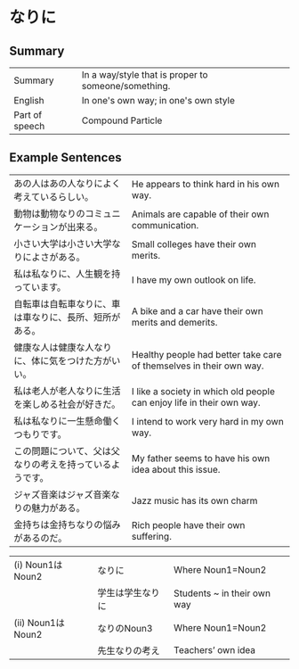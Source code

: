 # なりに

## Summary

<table><tr>   <td>Summary</td>   <td>In a way/style that is proper to someone/something.</td></tr><tr>   <td>English</td>   <td>In one's own way; in one's own style</td></tr><tr>   <td>Part of speech</td>   <td>Compound Particle</td></tr></table>

## Example Sentences

<table><tr>   <td>あの人はあの人なりによく考えているらしい。</td>   <td>He appears to think hard in his own way.</td></tr><tr>   <td>動物は動物なりのコミュニケーションが出来る。</td>   <td>Animals are capable of their own communication.</td></tr><tr>   <td>小さい大学は小さい大学なりによさがある。</td>   <td>Small colleges have their own merits.</td></tr><tr>   <td>私は私なりに、人生観を持っています。</td>   <td>I have my own outlook on life.</td></tr><tr>   <td>自転車は自転車なりに、車は車なりに、長所、短所がある。</td>   <td>A bike and a car have their own merits and demerits.</td></tr><tr>   <td>健康な人は健康な人なりに、体に気をつけた方がいい。</td>   <td>Healthy people had better take care of themselves in their own way.</td></tr><tr>   <td>私は老人が老人なりに生活を楽しめる社会が好きだ。</td>   <td>I like a society in which old people can enjoy life in their own way.</td></tr><tr>   <td>私は私なりに一生懸命働くつもりです。</td>   <td>I intend to work very hard in my own way.</td></tr><tr>   <td>この問題について、父は父なりの考えを持っているようです。</td>   <td>My father seems to have his own idea about this issue.</td></tr><tr>   <td>ジャズ音楽はジャズ音楽なりの魅力がある。</td>   <td>Jazz music has its own charm</td></tr><tr>   <td>金持ちは金持ちなりの悩みがあるのだ。</td>   <td>Rich people have their own suffering.</td></tr></table>

<table class="table"><tbody><tr class="tr head"><td class="td"><span class="numbers">(i)</span> <span class="bold">Noun<span class="subscript">1</span>はNoun<span class="subscript">2</span></span></td><td class="td"><span class="concept">なりに</span></td><td class="td"><span>Where Noun<span class="subscript">1</span>=Noun<span class="subscript">2</span></span></td></tr><tr class="tr"><td class="td"></td><td class="td"><span>学生は学生</span><span class="concept">なりに</span></td><td class="td"><span>Students ~ in their own way</span></td></tr><tr class="tr head"><td class="td"><span class="numbers">(ii)</span> <span class="bold">Noun<span class="subscript">1</span>はNoun<span class="subscript">2</span></span></td><td class="td"><span class="concept">なりの</span><span>Noun<span class="subscript">3</span></span></td><td class="td"><span>Where Noun<span class="subscript">1</span>=Noun<span class="subscript">2</span></span></td></tr><tr class="tr"><td class="td"></td><td class="td"><span>先生</span><span class="concept">なりの</span><span>考え</span></td><td class="td"><span>Teachers’ own idea</span></td></tr></tbody></table>

